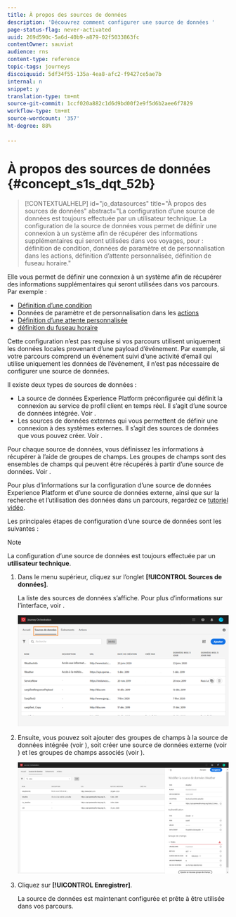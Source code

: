 ```yaml
---
title: À propos des sources de données
description: 'Découvrez comment configurer une source de données '
page-status-flag: never-activated
uuid: 269d590c-5a6d-40b9-a879-02f5033863fc
contentOwner: sauviat
audience: rns
content-type: reference
topic-tags: journeys
discoiquuid: 5df34f55-135a-4ea8-afc2-f9427ce5ae7b
internal: n
snippet: y
translation-type: tm+mt
source-git-commit: 1ccf020a882c1d6d9bd00f2e9f5d6b2aee6f7829
workflow-type: tm+mt
source-wordcount: '357'
ht-degree: 88%

---
```



# À propos des sources de données {#concept_s1s_dqt_52b}

>[!CONTEXTUALHELP]
>id="jo_datasources"
>title="À propos des sources de données"
>abstract="La configuration d’une source de données est toujours effectuée par un utilisateur technique. La configuration de la source de données vous permet de définir une connexion à un système afin de récupérer des informations supplémentaires qui seront utilisées dans vos voyages, pour : définition de condition, données de paramètre et de personnalisation dans les actions, définition d’attente personnalisée, définition de fuseau horaire."

Elle vous permet de définir une connexion à un système afin de récupérer des informations supplémentaires qui seront utilisées dans vos parcours. Par exemple :

* [Définition d’une condition](../building-journeys/condition-activity.md)
* Données de paramètre et de personnalisation dans les [actions](../action/action.md)
* [Définition d’une attente personnalisée](../building-journeys/wait-activity.md#custom)
* [définition du fuseau horaire](../building-journeys/timezone-management.md)

Cette configuration n’est pas requise si vos parcours utilisent uniquement les données locales provenant d’une payload d’événement. Par exemple, si votre parcours comprend un événement suivi d’une activité d’email qui utilise uniquement les données de l’événement, il n’est pas nécessaire de configurer une source de données.

Il existe deux types de sources de données :

* La source de données Experience Platform préconfigurée qui définit la connexion au service de profil client en temps réel. Il s’agit d’une source de données intégrée. Voir [](../datasource/adobe-experience-platform-data-source.md).
* Les sources de données externes qui vous permettent de définir une connexion à des systèmes externes. Il s’agit des sources de données que vous pouvez créer. Voir [](../datasource/external-data-sources.md).

Pour chaque source de données, vous définissez les informations à récupérer à l’aide de groupes de champs. Les groupes de champs sont des ensembles de champs qui peuvent être récupérés à partir d’une source de données. Voir [](../datasource/field-groups.md).

Pour plus d’informations sur la configuration d’une source de données Experience Platform et d’une source de données externe, ainsi que sur la recherche et l’utilisation des données dans un parcours, regardez ce [tutoriel vidéo](https://docs.adobe.com/content/help/en/platform-learn/tutorials/journey-orchestration/configure-data-sources.html).

Les principales étapes de configuration d’une source de données sont les suivantes :

>[!NOTE]
>
>La configuration d’une source de données est toujours effectuée par un **utilisateur technique**.

1. Dans le menu supérieur, cliquez sur l’onglet **[!UICONTROL Sources de données]**.

   La liste des sources de données s’affiche. Pour plus d’informations sur l’interface, voir [](../about/user-interface.md).

   ![](../assets/journey18.png)

1. Ensuite, vous pouvez soit ajouter des groupes de champs à la source de données intégrée (voir [](../datasource/adobe-experience-platform-data-source.md)), soit créer une source de données externe (voir [](../datasource/external-data-sources.md)) et les groupes de champs associés (voir [](../datasource/field-groups.md)).

   ![](../assets/journey23.png)

1. Cliquez sur **[!UICONTROL Enregistrer]**.

   La source de données est maintenant configurée et prête à être utilisée dans vos parcours.
